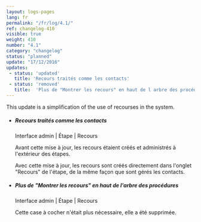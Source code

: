 ```yaml
---
layout: logs-pages
lang: fr
permalink: "/fr/log/4.1/"
ref: changelog-410
visible: true
weight: 410
number: "4.1"
category: "changelog"
status: "planned"
update: "17/12/2016"
updates:
 - status: 'updated'
   title: 'Recours traités comme les contacts'
 - status: 'removed'
   title:  'Plus de "Montrer les recours" en haut de l arbre des procédures'
---
```


<p class="alert alert-warning">This update is a simplification of the use of recourses in the system.</p>
<ul class="list-view">
  <li>
    <h5>Recours traités comme les contacts</h5>
    <p class="meta-data">Interface admin | Étape | Recours</p>
    <p>Avant cette mise à jour, les recours étaient créés et administrés à l'extérieur des étapes.</p>
    <p>Avec cette mise à jour, les recours sont créés directement dans l'onglet "Recours" de l'étape, de la même façon que sont gérés les contacts.</p>
  </li>  
  <li>
    <h5>Plus de "Montrer les recours" en haut de l'arbre des procédures</h5>
    <p class="meta-data">Interface admin | Étape | Recours</p>
    <p>Cette case à cocher n'était plus nécessaire, elle a été supprimée.</p>
  </li>
</ul>
